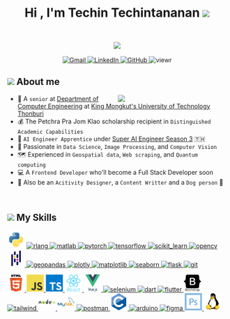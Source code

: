 <!-- Greeting session -->
<h1 align="center">
  Hi , I'm Techin Techintananan <img src="https://media.giphy.com/media/hvRJCLFzcasrR4ia7z/giphy.gif" width="35">
</h1>
<br>

<!-- Graphic -->
<p align="center">
  <a href="https://github.com/DenverCoder1/readme-typing-svg"><img src="https://readme-typing-svg.herokuapp.com?font=Time+New+Roman&color=%23C8BE25&size=25&center=true&vCenter=true&width=600&height=100&lines=Data+Scientist;Computer+Engineering+Student;Super+AI+Engineer+Apprentice"></a>
</p>

<!-- Contact session -->
<p align="center"> 
  <a href="mailto:techin1021@gmail.com" target="_blank">
    <img src="https://img.shields.io/badge/gmail-%23EA4335.svg?style=plastic&logo=gmail&logoColor=white" alt="Gmail" height=25px />
  </a>
  <a href="https://www.linkedin.com/in/senmeetechin/" target="_blank">
    <img src="https://img.shields.io/badge/linkedin-%230A66C2.svg?style=plastic&logo=linkedin&logoColor=white" alt="LinkedIn" height=25px />
  </a>
	<a href="https://github.com/senmeetechin" target="_blank">
    <img src="https://img.shields.io/badge/github-%23181717.svg?style=plastic&logo=github&logoColor=white" alt="GitHub" height=25px />
  </a>
  <img src="https://komarev.com/ghpvc/?username=senmeetechin&label=Profile%20views&color=0047AB&style=plastic?" alt="viewr" height=25px /> 
</p>


<!-- Personal information -->
## <picture><img src = "https://media0.giphy.com/media/RrVJHB3KSTCznWubpd/giphy.gif?cid=ecf05e471p8brrg1y2c2q8rdevv42zqlzag2qe9gz2i3lr05&rid=giphy.gif&ct=g" width=50px /></picture> About me

<picture> <img align="right" src="https://media4.giphy.com/media/SwImQhtiNA7io/giphy.gif?cid=ecf05e47abo0chtypieyj15zvnfjwgybzdgshcleyog13en6&rid=giphy.gif&ct=g" width = 250px></picture>

- 🏫 A `senior` at [Department of Computer Engineering](https://cpe.kmutt.ac.th/) at [King Mongkut's University of Technology Thonburi](https://www.kmutt.ac.th/en/)
- 💰 The Petchra Pra Jom Klao scholarship recipient in `Distinguished Academic Capabilities`
- 🤖 `AI Engineer Apprentice` under [Super AI Engineer Season 3](https://superai.aiat.or.th/) 🇹🇭
- 🕺 Passionate in `Data Science`, `Image Processing`, and `Computer Vision`
- 🗺️ Experienced in `Geospatial data`, `Web scraping`, and `Quantum computing`
- 💻 A `Frontend Developer` who'll become a Full Stack Developer soon
- 💪 Also be an `Acitivity Designer`, a `Content Writter` and a `Dog person` 🐶


<!-- - :trophy: 2x `ACPC` Finalist.
- :nerd_face: Always `learning new things`.
- :thinking: I’m currently open for a new `job opportunity`, this is [MY RESUME](http://lnkiy.in/Ahmed_Hossam_Resume).
- :boom: You can visit [MY WEBSITE](https://cutt.ly/Ahmed_Hossam_Website). -->
<br>

## <picture> <img src = "https://media2.giphy.com/media/pv8hybpYzhkl1I5Y4Z/giphy.gif?cid=ecf05e47y2cbenft6n7l8mfqjba33w55ndg0lhxtsh2hioft&rid=giphy.gif&ct=g" width = 50px></picture> My Skills

<p align="left>
  <a href="https://www.python.org" target="_blank" rel="noreferrer"> 
    <img src="https://raw.githubusercontent.com/devicons/devicon/master/icons/python/python-original.svg" alt="python" width="40" height="40"/> 
  </a> 
  <a href="https://www.r-project.org/" target="_blank" rel="noreferrer"> 
    <img src="https://upload.wikimedia.org/wikipedia/commons/thumb/1/1b/R_logo.svg/724px-R_logo.svg.png?20160212050515" alt="rlang" height="40"/> 
  </a>       
  <a href="https://www.mathworks.com/" target="_blank" rel="noreferrer"> 
    <img src="https://upload.wikimedia.org/wikipedia/commons/2/21/Matlab_Logo.png" alt="matlab" width="40" height="40"/> 
  </a>                                                                                                                             
  <a href="https://pytorch.org/" target="_blank" rel="noreferrer"> 
    <img src="https://www.vectorlogo.zone/logos/pytorch/pytorch-icon.svg" alt="pytorch" width="40" height="40"/> 
  </a> 
  <a href="https://www.tensorflow.org" target="_blank" rel="noreferrer"> 
    <img src="https://www.vectorlogo.zone/logos/tensorflow/tensorflow-icon.svg" alt="tensorflow" width="40" height="40"/> 
  </a> 
  <a href="https://scikit-learn.org/" target="_blank" rel="noreferrer"> 
    <img src="https://upload.wikimedia.org/wikipedia/commons/0/05/Scikit_learn_logo_small.svg" alt="scikit_learn" height="40"/> 
  </a> 
  <a href="https://opencv.org/" target="_blank" rel="noreferrer"> 
    <img src="https://www.vectorlogo.zone/logos/opencv/opencv-icon.svg" alt="opencv" width="40" height="40"/> 
  </a> 
  <a href="https://pandas.pydata.org/" target="_blank" rel="noreferrer"> 
    <img src="https://raw.githubusercontent.com/devicons/devicon/2ae2a900d2f041da66e950e4d48052658d850630/icons/pandas/pandas-original.svg" alt="pandas" width="40" height="40"/> 
  </a> 
  <a href="https://geopandas.org/" target="_blank" rel="noreferrer"> 
    <img src="https://geopandas.org/en/stable/_images/geopandas_icon.png" alt="geopandas" width="40" height="40"/> 
  </a> 
  <a href="https://plotly.com/" target="_blank" rel="noreferrer"> 
    <img src="https://www.vectorlogo.zone/logos/plot_ly/plot_ly-icon.svg" alt="plotly" width="40" height="40"/> 
  </a> 
  <a href="https://matplotlib.org/stable/index.html" target="_blank" rel="noreferrer"> 
    <img src="https://upload.wikimedia.org/wikipedia/commons/thumb/8/84/Matplotlib_icon.svg/180px-Matplotlib_icon.svg.png?20150311090915" alt="matplotlib" width="40" height="40"/> 
  </a> 
  <a href="https://seaborn.pydata.org/" target="_blank" rel="noreferrer"> 
    <img src="https://seaborn.pydata.org/_images/logo-mark-lightbg.svg" alt="seaborn" width="40" height="40"/> 
  </a> 
  <a href="https://flask.palletsprojects.com/" target="_blank" rel="noreferrer"> 
    <img src="https://www.vectorlogo.zone/logos/pocoo_flask/pocoo_flask-icon.svg" alt="flask" width="40" height="40"/> 
  </a> 
  <a href="https://git-scm.com/" target="_blank" rel="noreferrer"> 
    <img src="https://www.vectorlogo.zone/logos/git-scm/git-scm-icon.svg" alt="git" width="40" height="40"/> 
  </a> 
</p>

                                                                                                            
                                                                                                            
<p align="left"> 
  <a href="https://www.w3.org/html/" target="_blank" rel="noreferrer"> 
    <img src="https://raw.githubusercontent.com/devicons/devicon/master/icons/html5/html5-original-wordmark.svg" alt="html5" width="40" height="40"/> 
  </a>
  <a href="https://developer.mozilla.org/en-US/docs/Web/JavaScript" target="_blank" rel="noreferrer"> 
    <img src="https://raw.githubusercontent.com/devicons/devicon/master/icons/javascript/javascript-original.svg" alt="javascript" width="40" height="40"/> 
  </a> 
  <a href="https://www.typescriptlang.org/" target="_blank" rel="noreferrer"> 
    <img src="https://raw.githubusercontent.com/devicons/devicon/master/icons/typescript/typescript-original.svg" alt="typescript" width="40" height="40"/> 
  </a> 
  <a href="https://reactjs.org/" target="_blank" rel="noreferrer"> 
    <img src="https://raw.githubusercontent.com/devicons/devicon/master/icons/react/react-original-wordmark.svg" alt="react" width="40" height="40"/> 
  </a> 
  <a href="https://vuejs.org/" target="_blank" rel="noreferrer"> 
    <img src="https://raw.githubusercontent.com/devicons/devicon/master/icons/vuejs/vuejs-original-wordmark.svg" alt="vuejs" width="40" height="40"/> 
  </a>
  <a href="https://www.selenium.dev" target="_blank" rel="noreferrer"> 
    <img src="https://raw.githubusercontent.com/detain/svg-logos/780f25886640cef088af994181646db2f6b1a3f8/svg/selenium-logo.svg" alt="selenium" width="40" height="40"/> 
  </a> 
  <a href="https://dart.dev" target="_blank" rel="noreferrer"> 
    <img src="https://www.vectorlogo.zone/logos/dartlang/dartlang-icon.svg" alt="dart" width="40" height="40"/> 
  </a> 
  <a href="https://flutter.dev" target="_blank" rel="noreferrer"> 
    <img src="https://www.vectorlogo.zone/logos/flutterio/flutterio-icon.svg" alt="flutter" width="40" height="40"/> 
  </a> 

  <a href="https://getbootstrap.com" target="_blank" rel="noreferrer"> 
    <img src="https://raw.githubusercontent.com/devicons/devicon/master/icons/bootstrap/bootstrap-plain-wordmark.svg" alt="bootstrap" width="40" height="40"/> 
  </a>
  <a href="https://tailwindcss.com/" target="_blank" rel="noreferrer"> 
    <img src="https://www.vectorlogo.zone/logos/tailwindcss/tailwindcss-icon.svg" alt="tailwind" width="40" height="40"/> 
  </a>
  <a href="https://nodejs.org" target="_blank" rel="noreferrer"> 
    <img src="https://raw.githubusercontent.com/devicons/devicon/master/icons/nodejs/nodejs-original-wordmark.svg" alt="nodejs" height="40"/> 
  </a> 
  <a href="https://www.mysql.com/" target="_blank" rel="noreferrer"> 
    <img src="https://raw.githubusercontent.com/devicons/devicon/master/icons/mysql/mysql-original-wordmark.svg" alt="mysql" height="40"/> 
  </a> 
  <a href="https://postman.com" target="_blank" rel="noreferrer"> 
    <img src="https://www.vectorlogo.zone/logos/getpostman/getpostman-icon.svg" alt="postman" width="40" height="40"/> 
  </a> 
                                                                                                                                        
                                                                                                                                        
  <a href="https://www.cprogramming.com/" target="_blank" rel="noreferrer"> 
    <img src="https://raw.githubusercontent.com/devicons/devicon/master/icons/c/c-original.svg" alt="c" width="40" height="40"/> 
  </a> 
  <a href="https://www.arduino.cc/" target="_blank" rel="noreferrer"> 
    <img src="https://cdn.worldvectorlogo.com/logos/arduino-1.svg" alt="arduino" width="40" height="40"/> 
  </a> 
  <a href="https://www.figma.com/" target="_blank" rel="noreferrer"> 
    <img src="https://www.vectorlogo.zone/logos/figma/figma-icon.svg" alt="figma" width="40" height="40"/> 
  </a> 
  <a href="https://www.photoshop.com/en" target="_blank" rel="noreferrer"> 
    <img src="https://raw.githubusercontent.com/devicons/devicon/master/icons/photoshop/photoshop-line.svg" alt="photoshop" width="40" height="40"/> 
  </a> 
  <a href="https://www.linux.org/" target="_blank" rel="noreferrer"> 
    <img src="https://raw.githubusercontent.com/devicons/devicon/master/icons/linux/linux-original.svg" alt="linux" width="40" height="40"/> 
  </a> 
</p>
